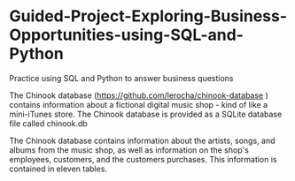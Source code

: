 # Guided-Project-Exploring-Business-Opportunities-using-SQL-and-Python
Practice using SQL and Python to answer business questions

The Chinook database (https://github.com/lerocha/chinook-database
) contains information about a fictional digital music shop - kind of like a mini-iTunes store. The Chinook database is provided as a SQLite database file called chinook.db

The Chinook database contains information about the artists, songs, and albums from the music shop, as well as information on the shop's employees, customers, and the customers purchases. This information is contained in eleven tables.
